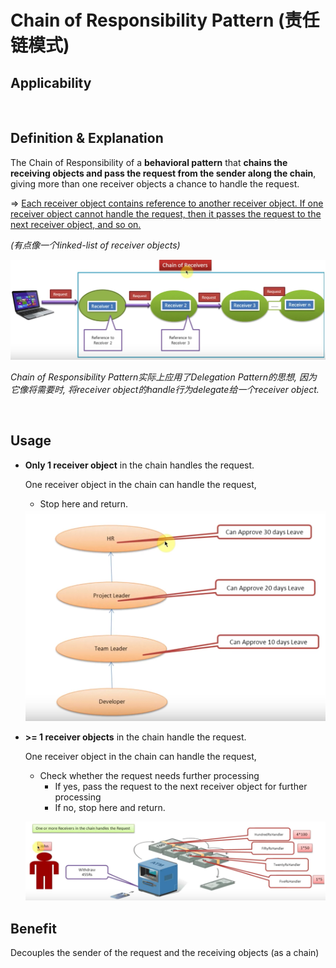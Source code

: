 # Chain of Responsibility Pattern (责任链模式)

## Applicability



<br>

## Definition & Explanation

The Chain of Responsibility of a **behavioral pattern** that **chains the receiving objects and pass the request from the sender along the chain**, giving more than one receiver objects a chance to handle the request.

=> <u>Each receiver object contains reference to another receiver object. If one receiver object cannot handle the request, then it passes the request to the next receiver object, and so on.</u>

*(有点像一个linked-list of receiver objects)*

<img src="https://github.com/Ziang-Lu/Design-Patterns/blob/master/4-Behavioral%20Patterns/5-Chain%20of%20Responsibility%20Pattern/chain_of_responsibility_pattern_illustration.png?raw=true">

*Chain of Responsibility Pattern实际上应用了Delegation Pattern的思想, 因为它像将需要时, 将receiver object的handle行为delegate给一个receiver object.*

<br>

## Usage

* **Only 1 receiver object** in the chain handles the request.

  One receiver object in the chain can handle the request,

  * Stop here and return.

  <img src="https://github.com/Ziang-Lu/Design-Patterns/blob/master/4-Behavioral%20Patterns/5-Chain%20of%20Responsibility%20Pattern/Usage%201-Only%20One%20Receiver%20Handles%20Request/only_one_receiver_handles_request.png?raw=true" width="600px">

* **>= 1 receiver objects** in the chain handle the request.

  One receiver object in the chain can handle the request,

  * Check whether the request needs further processing
    * If yes, pass the request to the next receiver object for further processing
    * If no, stop here and return.

  <img src="https://github.com/Ziang-Lu/Design-Patterns/blob/master/4-Behavioral%20Patterns/5-Chain%20of%20Responsibility%20Pattern/Usage%202-One%20or%20More%20Receiver%20Handle%20Request/one_or_more_receivers_handle_request.png?raw=true"><br>

## Benefit

Decouples the sender of the request and the receiving objects (as a chain)